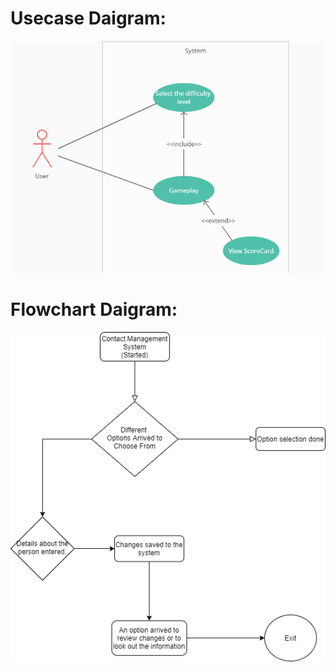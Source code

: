 # Usecase Daigram:

<p align="center">
  <img src="https://github.com/SarthakVerma26/L-AND-T_mini-project/blob/main/2_Architecture/use%20case.png">
</p>

# Flowchart Daigram:

<p align="center">
  <img src=https://github.com/Harshbaisla/Miniproject-16-April-/blob/main/2_Architecture/flowchart.png
</p>
